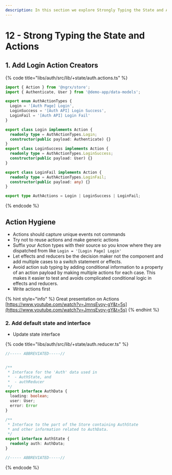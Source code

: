 ```yaml
---
description: In this section we explore Strongly Typing the State and Actions
---
```


# 12 - Strong Typing the State and Actions

## 1. Add Login Action Creators

{% code title="libs/auth/src/lib/+state/auth.actions.ts" %}
```typescript
import { Action } from '@ngrx/store';
import { Authenticate, User } from '@demo-app/data-models';

export enum AuthActionTypes {
  Login = '[Auth Page] Login',
  LoginSuccess = '[Auth API] Login Success',
  LoginFail = '[Auth API] Login Fail'
}

export class Login implements Action {
  readonly type = AuthActionTypes.Login;
  constructor(public payload: Authenticate) {}
}
export class LoginSuccess implements Action {
  readonly type = AuthActionTypes.LoginSuccess;
  constructor(public payload: User) {}
}

export class LoginFail implements Action {
  readonly type = AuthActionTypes.LoginFail;
  constructor(public payload: any) {}
}

export type AuthActions = Login | LoginSuccess | LoginFail;

```
{% endcode %}

## Action Hygiene

* Actions should capture unique events not commands
* Try not to reuse actions and make generic actions
* Suffix your Action types with their source so you know where they are dispatched from like `Login = '[Login Page] Login'`
* Let effects and reducers be the decision maker not the component and add multiple cases to a switch statement or effects.
* Avoid action sub typing by adding conditional information to a property of an action payload by making multiple actions for each case. This makes it easier to test and avoids complicated conditional logic in effects and reducers.
* Write actions first

{% hint style="info" %}
Great presentation on Actions [https://www.youtube.com/watch?v=JmnsEvoy-gY&t=5s](https://www.youtube.com/watch?v=JmnsEvoy-gY&t=5s)
{% endhint %}

### 2. Add default state and interface

* Update state interface

{% code title="libs/auth/src/lib/+state/auth.reducer.ts" %}
```typescript
//----- ABBREVIATED-----//


/**
 * Interface for the 'Auth' data used in
 *  - AuthState, and
 *  - authReducer
 */
export interface AuthData {
  loading: boolean;
  user: User;
  error: Error
}

/**
 * Interface to the part of the Store containing AuthState
 * and other information related to AuthData.
 */
export interface AuthState {
  readonly auth: AuthData;
}

//----- ABBREVIATED-----//
```
{% endcode %}

## 

